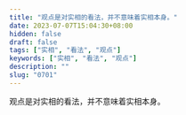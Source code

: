 ```yaml
---
title: "观点是对实相的看法，并不意味着实相本身。"
date: 2023-07-07T15:04:30+08:00
hidden: false
draft: false
tags: ["实相", "看法", "观点"]
keywords: ["实相", "看法", "观点"]
description: ""
slug: "0701"
---
```


观点是对实相的看法，并不意味着实相本身。
